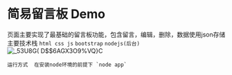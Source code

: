 # 简易留言板 Demo<br>
 页面主要实现了最基础的留言板功能，包含留言，编辑，删除，数据使用json存储<br>
    主要技术栈  `html css js` `bootstrap` `nodejs(后台)`<br>
![_53U8G( D$$6AGX3O9%VQ}C](https://user-images.githubusercontent.com/79557958/162122517-47fa0cbf-1736-4f48-9342-aa6c15cfa063.png)

    运行方式  在安装node环境的前提下 `node app`
   

    
